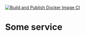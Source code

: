 [![Build and Publish Docker Image CI](https://github.com/WilfredDube/fre-service/actions/workflows/docker-build-publish.yml/badge.svg)](https://github.com/WilfredDube/fre-service/actions/workflows/docker-build-publish.yml)

# Some service
